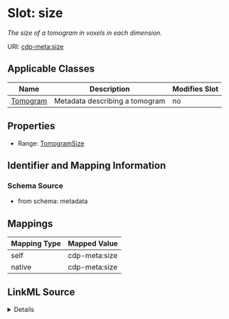 

# Slot: size


_The size of a tomogram in voxels in each dimension._



URI: [cdp-meta:size](metadatasize)



<!-- no inheritance hierarchy -->





## Applicable Classes

| Name | Description | Modifies Slot |
| --- | --- | --- |
| [Tomogram](Tomogram.md) | Metadata describing a tomogram |  no  |







## Properties

* Range: [TomogramSize](TomogramSize.md)





## Identifier and Mapping Information







### Schema Source


* from schema: metadata




## Mappings

| Mapping Type | Mapped Value |
| ---  | ---  |
| self | cdp-meta:size |
| native | cdp-meta:size |




## LinkML Source

<details>
```yaml
name: size
description: The size of a tomogram in voxels in each dimension.
from_schema: metadata
rank: 1000
alias: size
owner: Tomogram
domain_of:
- Tomogram
range: TomogramSize
inlined: true
inlined_as_list: true

```
</details>